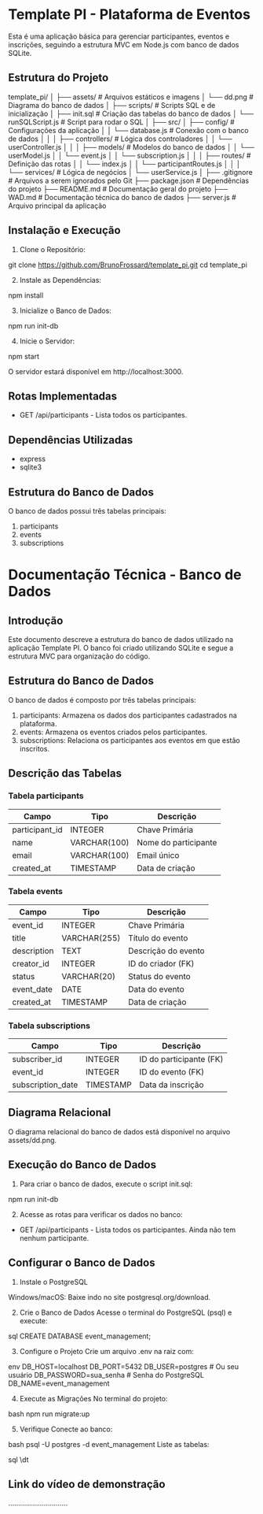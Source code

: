 # Template PI - Plataforma de Eventos

Esta é uma aplicação básica para gerenciar participantes, eventos e inscrições, seguindo a estrutura MVC em Node.js com banco de dados SQLite.


## Estrutura do Projeto

template_pi/
│
├── assets/               # Arquivos estáticos e imagens
│   └── dd.png            # Diagrama do banco de dados
│
├── scripts/              # Scripts SQL e de inicialização
│   ├── init.sql          # Criação das tabelas do banco de dados
│   └── runSQLScript.js   # Script para rodar o SQL
│
├── src/
│   ├── config/           # Configurações da aplicação
│   │   └── database.js   # Conexão com o banco de dados
│   │
│   ├── controllers/      # Lógica dos controladores
│   │   └── userController.js
│   │
│   ├── models/           # Modelos do banco de dados
│   │   └── userModel.js
│   │   └── event.js
│   │   └── subscription.js
│   │
│   ├── routes/           # Definição das rotas
│   │   └── index.js
│   │   └── participantRoutes.js
│   │
│   └── services/         # Lógica de negócios
│       └── userService.js
│
├── .gitignore            # Arquivos a serem ignorados pelo Git
├── package.json          # Dependências do projeto
├── README.md             # Documentação geral do projeto
├── WAD.md                # Documentação técnica do banco de dados
├── server.js             # Arquivo principal da aplicação


## Instalação e Execução

1. Clone o Repositório:

git clone https://github.com/BrunoFrossard/template_pi.git
cd template_pi

2. Instale as Dependências:

npm install

3. Inicialize o Banco de Dados:

npm run init-db

4. Inicie o Servidor:

npm start

O servidor estará disponível em http://localhost:3000.


##  Rotas Implementadas

- GET /api/participants - Lista todos os participantes.


## Dependências Utilizadas

- express
- sqlite3


## Estrutura do Banco de Dados

O banco de dados possui três tabelas principais:

1. participants
2. events
3. subscriptions



# Documentação Técnica - Banco de Dados


## Introdução

Este documento descreve a estrutura do banco de dados utilizado na aplicação Template PI. O banco foi criado utilizando SQLite e segue a estrutura MVC para organização do código.


## Estrutura do Banco de Dados

O banco de dados é composto por três tabelas principais:

1. participants: Armazena os dados dos participantes cadastrados na plataforma.
2. events: Armazena os eventos criados pelos participantes.
3. subscriptions: Relaciona os participantes aos eventos em que estão inscritos.



## Descrição das Tabelas

### Tabela participants

| Campo         | Tipo         | Descrição           |
|---------------|--------------|---------------------|
| participant_id| INTEGER     | Chave Primária      |
| name          | VARCHAR(100)| Nome do participante |
| email         | VARCHAR(100)| Email único         |
| created_at    | TIMESTAMP   | Data de criação     |



### Tabela events

| Campo         | Tipo         | Descrição             |
|---------------|--------------|-----------------------|
| event_id      | INTEGER     | Chave Primária        |
| title         | VARCHAR(255)| Título do evento      |
| description   | TEXT        | Descrição do evento   |
| creator_id    | INTEGER     | ID do criador (FK)    |
| status        | VARCHAR(20) | Status do evento      |
| event_date    | DATE        | Data do evento        |
| created_at    | TIMESTAMP   | Data de criação       |



### Tabela subscriptions

| Campo         | Tipo     | Descrição              |
|---------------|----------|------------------------|
| subscriber_id | INTEGER  | ID do participante (FK)|
| event_id      | INTEGER  | ID do evento (FK)      |
| subscription_date | TIMESTAMP | Data da inscrição  |



## Diagrama Relacional

O diagrama relacional do banco de dados está disponível no arquivo assets/dd.png.



## Execução do Banco de Dados

1. Para criar o banco de dados, execute o script init.sql:

npm run init-db

2. Acesse as rotas para verificar os dados no banco:

- GET /api/participants - Lista todos os participantes. Ainda não tem nenhum participante.


## Configurar o Banco de Dados

1. Instale o PostgreSQL

Windows/macOS: Baixe indo no site postgresql.org/download.

2. Crie o Banco de Dados
Acesse o terminal do PostgreSQL (psql) e execute:

sql
CREATE DATABASE event_management;

3. Configure o Projeto
Crie um arquivo .env na raiz com:

env
DB_HOST=localhost
DB_PORT=5432
DB_USER=postgres       # Ou seu usuário
DB_PASSWORD=sua_senha  # Senha do PostgreSQL
DB_NAME=event_management

4. Execute as Migrações
No terminal do projeto:

bash
npm run migrate:up

5. Verifique
Conecte ao banco:

bash
psql -U postgres -d event_management
Liste as tabelas:

sql
\dt


## Link do vídeo de demonstração
..............................


